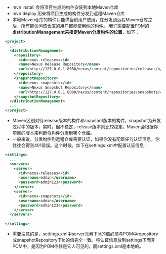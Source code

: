* mvn install  会将项目生成的构件安装到本地Maven仓库
* mvn deploy 用来将项目生成的构件分发到远程Maven仓库
* 本地Maven仓库的构件只能供当前用户使用，在分发到远程Maven仓库之后，所有能访问该仓库的用户都能使用你的构件。
我们需要配置POM的**distributionManagement来指定Maven分发构件的位置**，如下：

```xml
<project>    
  ...    
  <distributionManagement>    
    <repository>    
      <id>nexus-releases</id>    
      <name>Nexus Release Repository</name>    
      <url>http://127.0.0.1:8080/nexus/content/repositories/releases/</url>    
    </repository>    
    <snapshotRepository>    
      <id>nexus-snapshots</id>    
      <name>Nexus Snapshot Repository</name>    
      <url>http://127.0.0.1:8080/nexus/content/repositories/snapshots/</url>    
    </snapshotRepository>    
  </distributionManagement>    
  ...    
</project>    
```

* Maven区别对待release版本的构件和snapshot版本的构件，snapshot为开发过程中的版本，实时，但不稳定，release版本则比较稳定。Maven会根据你项目的版本来判断将构件分发到哪个仓库。
* 一般来说，分发构件到远程仓库需要认证，如果你没有配置任何认证信息，你往往会得到401错误。这个时候，如下在settings.xml中配置认证信息：

```xml
<settings>    
  ...    
  <servers>    
    <server>    
      <id>nexus-releases</id>    
      <username>admin</username>    
      <password>admin123</password>    
    </server>    
    <server>    
      <id>nexus-snapshots</id>    
      <username>admin</username>    
      <password>admin123</password>    
    </server>      
  </servers>    
  ...    
</settings> 
```

* 需要注意的是，settings.xml中server元素下id的值必须与POM中repository或snapshotRepository下id的值完全一致。将认证信息放到settings下而非POM中，是因为POM往往是它人可见的，而settings.xml是本地的。
